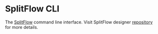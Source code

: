 # SplitFlow CLI

The [SplitFlow](https://splitflow.io) command line interface.
Visit SplitFlow designer [repository](https://github.com/splitflow/designer) for more details.